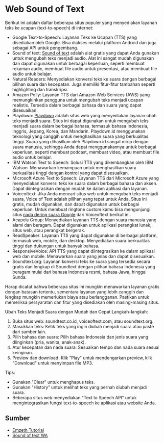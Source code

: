 Web Sound of Text
===========

Berikut ini adalah daftar beberapa situs populer yang menyediakan layanan teks ke ucapan (text-to-speech) di internet:

- Google Text-to-Speech: Layanan Teks ke Ucapan (TTS) yang disediakan oleh Google. Bisa diakses melalui platform Android dan juga sebagai API untuk pengembang.
- Sound of text: [Sound of text](https://www.sebuahutas.com/sound-of-text/) adalah alat gratis yang dapat Anda gunakan untuk mengubah teks menjadi audio. Alat ini sangat mudah digunakan dan dapat digunakan untuk berbagai keperluan, seperti membuat rekaman audio, membuat file audio untuk presentasi, atau membuat file audio untuk belajar.
- Natural Readers: Menyediakan konversi teks ke suara dengan berbagai pilihan suara dan kecepatan. Juga memiliki fitur-fitur tambahan seperti highlighting dan transkripsi.
- Amazon Polly: Layanan TTS dari Amazon Web Services (AWS) yang memungkinkan pengguna untuk mengubah teks menjadi ucapan realistis. Tersedia dalam berbagai bahasa dan suara yang dapat disesuaikan.
- Playdown: [Playdown](https://playdown.id/) adalah situs web yang menyediakan layanan ubah teks menjadi suara. Situs ini dapat digunakan untuk mengubah teks menjadi suara dalam berbagai bahasa, termasuk bahasa Indonesia, Inggris, Jepang, Korea, dan Mandarin. Playdown.id menggunakan teknologi yang canggih untuk menghasilkan suara yang berkualitas tinggi. Suara yang dihasilkan oleh Playdown.id sangat mirip dengan suara manusia, sehingga Anda dapat menggunakannya untuk berbagai keperluan, seperti membuat podcast, membuat video, atau membuat file audio untuk belajar.
- IBM Watson Text to Speech: Solusi TTS yang dikembangkan oleh IBM Watson. Menawarkan kemampuan untuk menghasilkan suara berkualitas tinggi dengan kontrol yang dapat disesuaikan.
- Microsoft Azure Text to Speech: Layanan TTS dari Microsoft Azure yang menyediakan konversi teks ke suara dalam berbagai bahasa dan aksen. Dapat diintegrasikan dengan mudah ke dalam aplikasi dan layanan.
- Voiceoftext: Jika Anda mencari situs web untuk mengubah teks menjadi suara, Voice of Text adalah pilihan yang tepat untuk Anda. Situs ini gratis, mudah digunakan, dan dapat digunakan untuk berbagai keperluan. Untuk membuat ringtone custom kamu bisa mengunjungi situs [nada dering suara Google](https://www.voiceoftext.com/ganti-nada-dering-wa-suara-google/) dari Voiceoftext berikut ini.
- Acapela Group: Menyediakan layanan TTS dengan suara manusia yang alami dan beragam. Dapat digunakan untuk aplikasi perangkat lunak, situs web, atau perangkat bergerak.
- ReadSpeaker: Layanan TTS yang dapat digunakan di berbagai platform, termasuk web, mobile, dan desktop. Menyediakan suara berkualitas tinggi dan dukungan untuk banyak bahasa.
- ResponsiveVoice: API TTS yang dapat diintegrasikan ke dalam aplikasi web dan mobile. Menawarkan suara yang jelas dan dapat disesuaikan.
- Soundtext.org: Layanan konversi teks ke suara yang tersedia secara gratis dan lengkap di Soundtext dengan pilihan bahasa Indonesia yang beragam mulai dari bahasa Indonesia resmi, bahasa Jawa, hingga Sunda.

Harap dicatat bahwa beberapa situs ini mungkin menawarkan layanan gratis dengan batasan tertentu, sementara layanan yang lebih canggih dan lengkap mungkin memerlukan biaya atau berlangganan. Pastikan untuk memeriksa persyaratan dan fitur yang disediakan oleh masing-masing situs.

Ubah Teks Menjadi Suara dengan Mudah dan Cepat
Langkah-langkah:

1. Buka situs web: soundtext.co.id, voiceoftext.com, atau soundtext.org.
2. Masukkan teks: Ketik teks yang ingin diubah menjadi suara atau paste dari sumber lain.
3. Pilih bahasa dan suara: Pilih bahasa Indonesia dan jenis suara yang diinginkan (pria, wanita, anak-anak).
4. Atur kecepatan dan nada suara: Sesuaikan tempo dan nada suara sesuai keinginan.
5. Preview dan download: Klik "Play" untuk mendengarkan preview, klik "Download" untuk menyimpan file MP3.

Tips:

- Gunakan "Clear" untuk menghapus teks.
- Gunakan "History" untuk melihat teks yang pernah diubah menjadi suara.
- Beberapa situs web menyediakan "Text to Speech API" untuk mengintegrasikan fungsi text-to-speech ke aplikasi atau website Anda.

Sumber
---------------

- [Emzeth Tutorial](https://www.emzeth.com)
- [Sound of text WA](https://www.sebuahutas.com/sound-of-text/)
